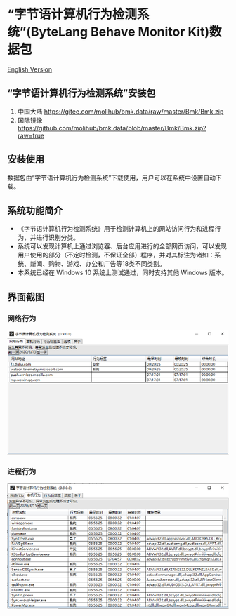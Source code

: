 # “字节语计算机行为检测系统”(ByteLang Behave Monitor Kit)数据包

[English Version](./README.en.md)

## “字节语计算机行为检测系统”安装包

1. 中国大陆 <https://gitee.com/molihub/bmk.data/raw/master/Bmk/Bmk.zip>
2. 国际镜像 <https://github.com/molihub/bmk.data/blob/master/Bmk/Bmk.zip?raw=true>

## 安装使用

数据包由“字节语计算机行为检测系统”下载使用，用户可以在系统中设置自动下载。

## 系统功能简介

* 《字节语计算机行为检测系统》用于检测计算机上的网站访问行为和进程行为，并进行识别分类。
* 系统可以发现计算机上通过浏览器、后台应用进行的全部网页访问，可以发现用户使用的部分（不定时检测，不保证全部）程序，并对其标注为诸如：系统、新闻、购物、游戏、办公和广告等18类不同类别。
* 本系统已经在 Windows 10 系统上测试通过，同时支持其他 Windows 版本。

## 界面截图

### 网络行为

![网络行为](./Bmk/net.png)

### 进程行为

![进程行为](./Bmk/proc.png)
